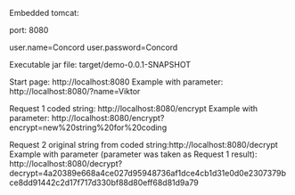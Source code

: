 Embedded tomcat:

port: 8080

user.name=Concord
user.password=Concord

Executable jar file: target/demo-0.0.1-SNAPSHOT

Start page: http://localhost:8080 
Example with parameter: http://localhost:8080/?name=Viktor

Request 1 coded string: http://localhost:8080/encrypt
Example with parameter: http://localhost:8080/encrypt?encrypt=new%20string%20for%20coding

Request 2 original string from coded string:http://localhost:8080/decrypt
Example with parameter (parameter was taken as Request 1 result): 
http://localhost:8080/decrypt?decrypt=4a20389e668a4ce027d95948736af1dce4cb1d31e0d0e2307379bce8dd91442c2d17f717d330bf88d80eff68d81d9a79
